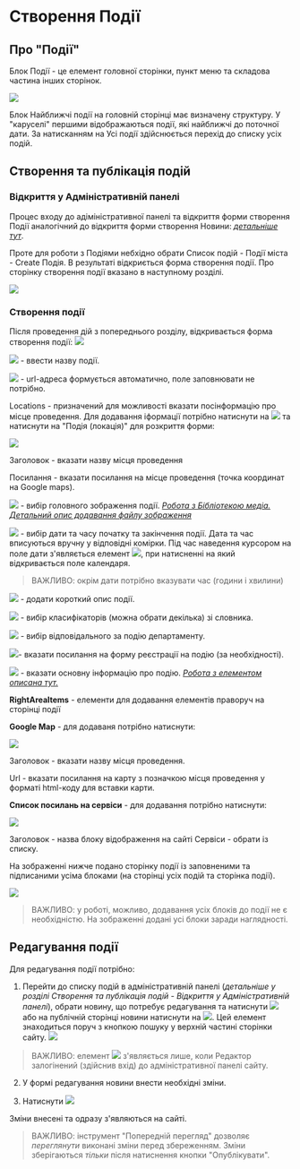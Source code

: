 # Створення Події

## Про "Події"
Блок Події - це елемент головної сторінки, пункт меню та складова частина інших сторінок.

![](assets/media/image184.png)

Блок Найближчі події на головній сторінці має визначену структуру. У "каруселі" першими відображаються події, які найближчі до поточної дати. За натисканням на Усі події здійснюється перехід до списку усіх подій.

##  Створення та публікація подій

### Відкриття у Адміністративній панелі

Процес входу до адіміністративної панелі та відкриття форми створення Події аналогічний до відкриття форми створення Новини: *[детальніше тут](https://docs.vmr.gov.ua/ContentEditors/CreateNews/#_4)*.

Проте для роботи з Подіями небхідно обрати Список подій - Події міста - Create Подія. В результаті відкриється форма створення події. Про сторінку створення події вказано в наступному розділі.

![](assets/media/image185.png)

###  Створення події

Після проведення дій з попереднього розділу, відкривається форма створення події:
![](assets/media/image186.png)

![](assets/media/image69.png) - ввести назву події.

![](assets/media/image76.png) - url-адреса формується автоматично, поле заповнювати не потрібно.

Locations - призначений для можливості вказати посінформацію про місце проведення. Для додавання іформації потрібно натиснути на ![](assets/media/image187.png) та натиснути на "Подія (локація)" для розкриття форми:

![](assets/media/image90.png)

Заголовок - вказати назву місця проведення

Посилання - вказати посилання на місце проведення (точка координат на Google maps).

![](assets/media/image77.png) - вибір головного зображення події. 
*[Робота з Бібліотекою медіа.](https://docs.vmr.gov.ua/ContentEditors/ContentEditor_Manual/#-_1)*
*[Детальний опис додавання файлу зображення](https://docs.vmr.gov.ua/ContentEditors/ContentEditor_Manual/#image)*

![](assets/media/image188.png) - вибір дати та часу початку та закінчення події. Дата та час вписуються вручну у відповідні комірки. Під час наведення курсором на поле дати з'являється елемент ![](assets/media/image189.png), при натисненні на який відкривається поле календаря.
>ВАЖЛИВО: окрім дати потрібно вказувати час (години і хвилини) 

![](assets/media/image81.png) - додати короткий опис події.

![](assets/media/image82.png) - вибір класифікаторів (можна обрати декілька) зі словника.

![](assets/media/image83.png) - вибір відповідального за подію департаменту.

![](assets/media/image93.png)- вказати посилання на форму реєстрації на
подію (за необхідності).

![](assets/media/image175.png) - вказати основну інформацію про подію. *[Робота з елементом описана тут.](https://docs.vmr.gov.ua/ContentEditors/ContentEditor_Manual/#_6)*

**RightAreaItems** - елементи для додавання елементів праворуч на сторінці події

**Google Map** - для додаваня потрібно натиснути:

![](assets/media/image190.png)

Заголовок - вказати назву місця проведення.

Url - вказати посилання на карту з позначкою місця проведення у форматі
html-коду для вставки карти.

**Список посилань на сервіси** - для додавання потрібно натиснути:

![](assets/media/image191.png)

Заголовок - назва блоку відображення на сайті
Сервіси - обрати із списку.

На зображенні нижче подано сторінку події із заповненими та підписаними усіма блоками (на сторінці усіх подій та сторінка події).

![](assets/media/image192.png)

>ВАЖЛИВО: у роботі, можливо, додавання усіх блоків до події не є необхідністю. На зображенні додані усі блоки заради наглядності.

## Редагування події

Для редагування події потрібно:

1.  Перейти до списку подій в адміністративній панелі (*детальніше у розділі Створення та публікація подій - Відкриття у Адміністративній панелі*), обрати новину, що потребує редагування та натиснути ![](assets/media/image181.png) або на публічній сторінці новини натиснути на ![](assets/media/image2.png). Цей елемент знаходиться поруч з кнопкою пошуку у верхній частині сторінки сайту. ![](assets/media/image182.png)
>ВАЖЛИВО: елемент ![](assets/media/image2.png) з'являється лише, коли Редактор залогінений (здійснив вхід) до адміністративної панелі сайту.

2.  У формі редагування новини внести необхідні зміни.

3.  Натиснути ![](assets/media/image85.png)

Зміни внесені та одразу з'являються на сайті.

>ВАЖЛИВО: інструмент "Попередній перегляд" дозволяє *переглянути* виконані зміни перед збереженням. Зміни зберігаються *тільки* після натиснення кнопки "Опублікувати".
